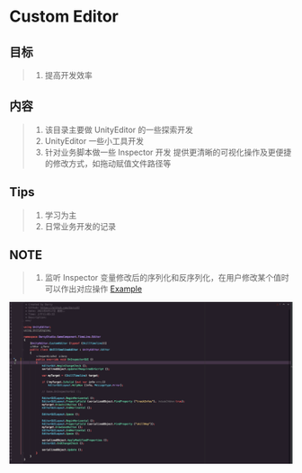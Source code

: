 # Custom Editor

## 目标

> 1. 提高开发效率

## 内容

> 1. 该目录主要做 UnityEditor 的一些探索开发
> 2. UnityEditor 一些小工具开发
> 3. 针对业务脚本做一些 Inspector 开发 提供更清晰的可视化操作及更便捷的修改方式，如拖动赋值文件路径等

## Tips

> 1. 学习为主
> 2. 日常业务开发的记录

## NOTE

> 1. 监听 Inspector 变量修改后的序列化和反序列化，在用户修改某个值时可以作出对应操作 [Example]

[Example]: ../GameComponent/UI/LoopShineEffect.cs
![img.png](img.png)